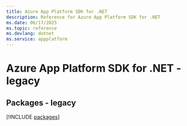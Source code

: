 ```yaml
---
title: Azure App Platform SDK for .NET
description: Reference for Azure App Platform SDK for .NET
ms.date: 06/17/2025
ms.topic: reference
ms.devlang: dotnet
ms.service: appplatform
---
```

# Azure App Platform SDK for .NET - legacy
## Packages - legacy
[!INCLUDE [packages](app-platform-index.md)]